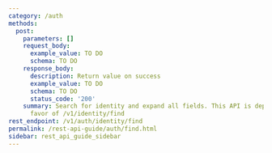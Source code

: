 ```yaml
---
category: /auth
methods:
  post:
    parameters: []
    request_body:
      example_value: TO DO
      schema: TO DO
    response_body:
      description: Return value on success
      example_value: TO DO
      schema: TO DO
      status_code: '200'
    summary: Search for identity and expand all fields. This API is deprecated in
      favor of /v1/identity/find
rest_endpoint: /v1/auth/identity/find
permalink: /rest-api-guide/auth/find.html
sidebar: rest_api_guide_sidebar
---
```

